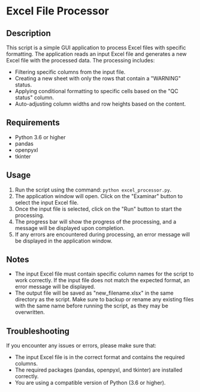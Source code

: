 # Excel File Processor

## Description
This script is a simple GUI application to process Excel files with specific formatting. The application reads an input Excel file and generates a new Excel file with the processed data. The processing includes:
- Filtering specific columns from the input file.
- Creating a new sheet with only the rows that contain a "WARNING" status.
- Applying conditional formatting to specific cells based on the "QC status" column.
- Auto-adjusting column widths and row heights based on the content.

## Requirements
- Python 3.6 or higher
- pandas
- openpyxl
- tkinter


## Usage
1. Run the script using the command: `python excel_processor.py`.
2. The application window will open. Click on the "Examinar" button to select the input Excel file.
3. Once the input file is selected, click on the "Run" button to start the processing.
4. The progress bar will show the progress of the processing, and a message will be displayed upon completion.
5. If any errors are encountered during processing, an error message will be displayed in the application window.

## Notes
- The input Excel file must contain specific column names for the script to work correctly. If the input file does not match the expected format, an error message will be displayed.
- The output file will be saved as "new_filename.xlsx" in the same directory as the script. Make sure to backup or rename any existing files with the same name before running the script, as they may be overwritten.

## Troubleshooting
If you encounter any issues or errors, please make sure that:
- The input Excel file is in the correct format and contains the required columns.
- The required packages (pandas, openpyxl, and tkinter) are installed correctly.
- You are using a compatible version of Python (3.6 or higher).
